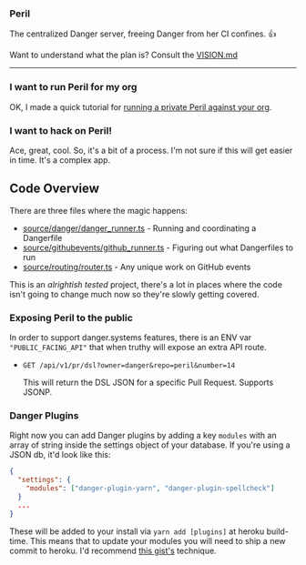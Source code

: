 ### Peril

The centralized Danger server, freeing Danger from her CI confines. 👍

Want to understand what the plan is? Consult the [VISION.md](/VISION.md) 

---

### I want to run Peril for my org

OK, I made a quick tutorial for [running a private Peril against your org](./docs/setup_for_org.md).

### I want to hack on Peril!

Ace, great, cool. So, it's a bit of a process. I'm not sure if this will get easier in time. It's a complex app.


## Code Overview

There are three files where the magic happens:

- [source/danger/danger_runner.ts](source/danger/danger_runner.ts) - Running and coordinating a Dangerfile
- [source/githubevents/github_runner.ts](source/github/events/github_runner.ts) - Figuring out what Dangerfiles to run
- [source/routing/router.ts](source/routing/router.ts) - Any unique work on GitHub events

This is an _alrightish tested_ project, there's a lot in places where the code isn't going to change much now so they're slowly getting covered.

### Exposing Peril to the public

In order to support danger.systems features, there is an ENV var `"PUBLIC_FACING_API"` that when truthy will expose an extra API route.

- `GET /api/v1/pr/dsl?owner=danger&repo=peril&number=14`

  This will return the DSL JSON for a specific Pull Request. Supports JSONP.

### Danger Plugins

Right now you can add Danger plugins by adding a key `modules` with an array of string inside the settings object of your database. If you're using a JSON db, it'd look like this:

```json
{
  "settings": {
    "modules": ["danger-plugin-yarn", "danger-plugin-spellcheck"]
  }
  ...
}
```

These will be added to your install via `yarn add [plugins]` at heroku build-time. This means that to update your modules
you will need to ship a new commit to heroku. I'd recommend [this gist's](https://gist.github.com/csu/d22e60114051a0a182d2)
technique.
